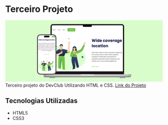 # Terceiro Projeto

![Design da página](./img/design-page.png)
Terceiro projeto do DevClub Utilizando HTML e CSS. [Link do Projeto](https://davirrocha.github.io/Terceiro-Projeto-HTML-CSS/)
## Tecnologias Utilizadas

- HTML5
- CSS3